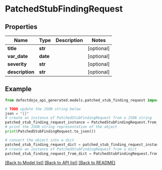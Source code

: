 # PatchedStubFindingRequest


## Properties

Name | Type | Description | Notes
------------ | ------------- | ------------- | -------------
**title** | **str** |  | [optional] 
**var_date** | **date** |  | [optional] 
**severity** | **str** |  | [optional] 
**description** | **str** |  | [optional] 

## Example

```python
from defectdojo_api_generated.models.patched_stub_finding_request import PatchedStubFindingRequest

# TODO update the JSON string below
json = "{}"
# create an instance of PatchedStubFindingRequest from a JSON string
patched_stub_finding_request_instance = PatchedStubFindingRequest.from_json(json)
# print the JSON string representation of the object
print(PatchedStubFindingRequest.to_json())

# convert the object into a dict
patched_stub_finding_request_dict = patched_stub_finding_request_instance.to_dict()
# create an instance of PatchedStubFindingRequest from a dict
patched_stub_finding_request_from_dict = PatchedStubFindingRequest.from_dict(patched_stub_finding_request_dict)
```
[[Back to Model list]](../README.md#documentation-for-models) [[Back to API list]](../README.md#documentation-for-api-endpoints) [[Back to README]](../README.md)


